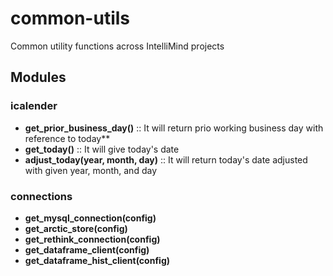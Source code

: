 # common-utils

Common utility functions across IntelliMind projects

## Modules

### icalender
* **get_prior_business_day()** ::
It will return prio working business day with reference to today**
* **get_today()** ::
It will give today's date
* **adjust_today(year, month, day)** ::
It will return today's date adjusted with given year, month, and day

### connections
* **get_mysql_connection(config)**
* **get_arctic_store(config)**
* **get_rethink_connection(config)**
* **get_dataframe_client(config)**
* **get_dataframe_hist_client(config)**
